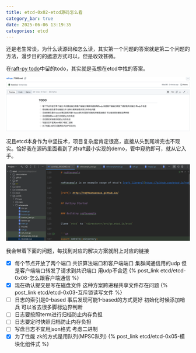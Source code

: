 ```yaml
---
title: etcd-0x02-etcd源码怎么看
category_bar: true
date: 2025-06-06 13:19:35
categories: etcd
---
```


还是老生常谈，为什么读源码和怎么读，其实第一个问题的答案就是第二个问题的方法，漫步目的的遨游方式可以，但是收效甚微。

在[raft-py todo](https://github.com/Bannirui/raft-py/blob/master/TODO.md)中留的todo，其实就是我想在etcd中找的答案。

![](./etcd-0x02-etcd源码怎么看/1749187630.png)

况且etcd本身作为中坚技术，项目复杂度肯定很高，直接从头到尾啃完也不现实。恰好我在源码里面看到了对raft最小实现的demo，管中窥豹即可，就从它入手。

![](./etcd-0x02-etcd源码怎么看/1749187884.png)

我会带着下面的问题，每找到对应的解决方案就附上对应的链接

- [X] 每个节点开放了两个端口 共识算法端口和客户端端口 集群间通信用的udp 但是客户端端口转发了请求到共识端口 用udp不合适 {% post_link etcd/etcd-0x06-怎么跟客户端通信 %}
- [X] 现在确认提交是写在磁盘文件 这种方案跨进程共享文件存在问题 {% post_link etcd/etcd-0x03-互斥锁读写文件 %}
- [ ] 日志的索引是0-based 事后发现可能1-based的方式更好 初始化时候添加哨兵 可以省去很多脚标边界判断
- [ ] 日志要按照term进行归档防止内存负担
- [ ] 日志要定时快照归档防止内存负担
- [ ] 写盘日志不宜用json格式 考虑二进制
- [X] 为了性能 zk的方式是用队列(MPSC队列) {% post_link etcd/etcd-0x05-模块化组件式 %}